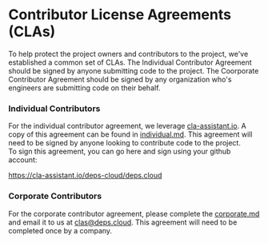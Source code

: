 # Contributor License Agreements (CLAs)

To help protect the project owners and contributors to the project, we've established a common set of CLAs.
The Individual Contributor Agreement should be signed by anyone submitting code to the project.
The Coorporate Contributor Agreement should be signed by any organization who's engineers are submitting code on their behalf.

### Individual Contributors

For the individual contributor agreement, we leverage [cla-assistant.io](https://cla-assistant.io).
A copy of this agreement can be found in [individual.md](individual.md).
This agreement will need to be signed by anyone looking to contribute code to the project.  
To sign this agreement, you can go here and sign using your github account:

https://cla-assistant.io/deps-cloud/deps.cloud

### Corporate Contributors

For the corporate contributor agreement, please complete the [corporate.md](corporate.md) and email it to us at [clas@deps.cloud](mailto:clas@deps.cloud).
This agreement will need to be completed once by a company.
